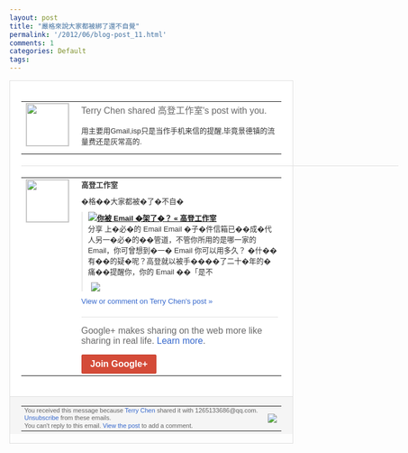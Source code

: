 ```yaml
---
layout: post
title: "嚴格來說大家都被綁了還不自覺"
permalink: '/2012/06/blog-post_11.html'
comments: 1
categories: Default
tags: 
---
```

<div style="border:solid 1px #dfdfdf;color:#686868;font:13px Arial"><div style="background-color:#fff;padding:20px;"><table cellpadding="0" cellspacing="0"><tr><td style="padding-right:15px;vertical-align:top"><a href="https://plus.google.com/_/notifications/ngemlink?&amp;emid=CIj55-bzxbACFQjY3AodvRYAAA&amp;path=%2F108643996575278738906&amp;dt=1339408047017"><img height="75" src="https://lh3.googleusercontent.com/-KKRGTyJ5Bl0/AAAAAAAAAAI/AAAAAAAAEEY/jllxqER5dCk/s75-c-k-a/photo.jpg" style="border:solid 1px #cccccc;" width="75"/></a></td><td style="width:578px;color:#333;font:13px Arial;vertical-align:top;"><div style="color:#686868;font:16px Arial;;padding-bottom:15px">Terry Chen shared 高登工作室's post with you.</div><div style="padding-bottom:10px">用主要用Gmail,isp只是当作手机来<wbr/>信的提醒,毕竟景德镇的流量费还是灰常高的<wbr/>.</div></td></tr></table><div style="margin:20px 0;border-bottom:solid 1px #dfdfdf;width:670px;"></div><table cellpadding="0" cellspacing="0"><tr><td style="padding-right:15px;vertical-align:top"><a href="https://plus.google.com/_/notifications/ngemlink?&amp;emid=CIj55-bzxbACFQjY3AodvRYAAA&amp;path=%2F101446121620644767495&amp;dt=1339408047017"><img height="75" src="https://lh5.googleusercontent.com/--hHIIogrh6c/AAAAAAAAAAI/AAAAAAAAADw/aEq4vDXM7Ks/s75-c-k-a/photo.jpg" style="border:solid 1px #cccccc;" width="75"/></a></td><td style="width:578px;color:#333;font:13px Arial;vertical-align:top;"><div style="font-weight:bold;padding-bottom:10px">高登工作室</div><div style="padding-bottom:10px">�格��大家都被�了�不自�</div><div style="margin-bottom:10px;padding-left:10px; border-left:2px solid #EAEAEA"><span style="margin-right:5px"><a href="http://gordon168.tw/?p=526" style="zSoyz"><img border="0" src="https://images1-focus-opensocial.googleusercontent.com/gadgets/proxy?url=https://s2.googleusercontent.com/s2/favicons?domain%3Dgordon168.tw&amp;container=focus&amp;gadget=a&amp;rewriteMime=image/*&amp;refresh=31536000&amp;resize_h=16"/><span style="font-weight:bold">你被 Email �架了�？ « 高登工作室</span></a><div style="padding-bottom:10px">分享 上�必�的 Email Email �子�件信箱已��成�代人另一�必�的�<wbr/>�管道，不管你所用的是哪一家的 Email，你可曾想到�一� Email 你可以用多久？ �什��有��的疑�呢？高登就以被手��<wbr/>��了二十�年的�痛��提醒你，你的 Email ��「是不</div></span><span style="margin-right:5px"><a href="https://plus.google.com/_/notifications/ngemlink?&amp;emid=CIj55-bzxbACFQjY3AodvRYAAA&amp;path=%2F108643996575278738906%2Fposts%2FMFepbpsu439%3Fgpinv%3DAMIXal9eEwUn2N8vP98dO4LJKfDGBnQcls85Zs-FINLqh96ZXymmM08mSXNnkelcUE3vE-nqZg6No0qtGJYQ2Yg6xZH9VfYPEzI4_MjV0bXkXaVehdUqsGY&amp;dt=1339408047017" style="zSoyz;"><img border="0" src="https://images2-focus-opensocial.googleusercontent.com/gadgets/proxy?url=http://image.gordon168.tw/net/email/email-1.png&amp;container=focus&amp;gadget=a&amp;rewriteMime=image/*&amp;refresh=31536000&amp;resize_h=120" style="max-height:200px;max-width:275px"/></a></span></div><a href="https://plus.google.com/_/notifications/ngemlink?&amp;emid=CIj55-bzxbACFQjY3AodvRYAAA&amp;path=%2F108643996575278738906%2Fposts%2FMFepbpsu439%3Fgpinv%3DAMIXal9eEwUn2N8vP98dO4LJKfDGBnQcls85Zs-FINLqh96ZXymmM08mSXNnkelcUE3vE-nqZg6No0qtGJYQ2Yg6xZH9VfYPEzI4_MjV0bXkXaVehdUqsGY&amp;dt=1339408047017" style="color:#3366CC;text-decoration:none;">View or comment on Terry Chen's post »</a><div style="margin-top:20px;border-top:solid 1px #dfdfdf"><div style="padding:15px 0;color:#686868;font:16px Arial;">Google+ makes sharing on the web more like sharing in real life. <a href="http://www.google.com/+/learnmore/" style="color:#3366CC;text-decoration:none;">Learn more</a>.</div><a href="https://plus.google.com/_/notifications/ngemlink?&amp;emid=CIj55-bzxbACFQjY3AodvRYAAA&amp;path=%2F%3Fgpinv%3DAMIXal9eEwUn2N8vP98dO4LJKfDGBnQcls85Zs-FINLqh96ZXymmM08mSXNnkelcUE3vE-nqZg6No0qtGJYQ2Yg6xZH9VfYPEzI4_MjV0bXkXaVehdUqsGY&amp;dt=1339408047017" style="display:inline-block;padding:7px 15px;background-color:#d44b38; color:#fff;font-size:16px; font-weight:bold;border-radius:2px;border:solid 1px #c43b28; white-space:nowrap;text-decoration:none">Join Google+</a></div></td></tr></table></div><div style="border-top:solid 1px #dfdfdf;padding:0 20px; background-color:#f5f5f5"><table cellpadding="0" cellspacing="0" style="height:50px"><tbody><tr><td style="vertical-align:middle;width:100%; color:#636363;font:11px Arial; line-height:120%">You received this message because <a href="https://plus.google.com/_/notifications/ngemlink?&amp;emid=CIj55-bzxbACFQjY3AodvRYAAA&amp;path=%2F108643996575278738906%3Fgpinv%3DAMIXal9eEwUn2N8vP98dO4LJKfDGBnQcls85Zs-FINLqh96ZXymmM08mSXNnkelcUE3vE-nqZg6No0qtGJYQ2Yg6xZH9VfYPEzI4_MjV0bXkXaVehdUqsGY&amp;dt=1339408047017" style="color:#3366CC;text-decoration:none;">Terry Chen</a> shared it with 1265133686@qq.com. <a href="https://plus.google.com/_/notifications/ngemlink?&amp;emid=CIj55-bzxbACFQjY3AodvRYAAA&amp;path=%2F_%2Fnonplus%2Femailsettings%3Fgpinv%3DAMIXal9eEwUn2N8vP98dO4LJKfDGBnQcls85Zs-FINLqh96ZXymmM08mSXNnkelcUE3vE-nqZg6No0qtGJYQ2Yg6xZH9VfYPEzI4_MjV0bXkXaVehdUqsGY%26est%3DADH5u8W529DPzKicYslyup0-CzPwNlsBkjz3VKrmZ49ctfDkoEjmU4sgwPeFuGVh6r42yX3euu57c36UbEbzQdFBSihLNbug5uXenWm5rIWEmD5TGSiopY6it40PWQ3ZjaMipSYwal-O&amp;dt=1339408047017" style="color:#3366CC;text-decoration:none;">Unsubscribe</a> from these emails.<br/>You can't reply to this email. <a href="https://plus.google.com/_/notifications/ngemlink?&amp;emid=CIj55-bzxbACFQjY3AodvRYAAA&amp;path=%2F108643996575278738906%2Fposts%2FMFepbpsu439%3Fgpinv%3DAMIXal9eEwUn2N8vP98dO4LJKfDGBnQcls85Zs-FINLqh96ZXymmM08mSXNnkelcUE3vE-nqZg6No0qtGJYQ2Yg6xZH9VfYPEzI4_MjV0bXkXaVehdUqsGY&amp;dt=1339408047017" style="color:#3366CC;text-decoration:none;">View the post</a> to add a comment.<br/></td><td><img src="https://ssl.gstatic.com/s2/oz/images/notifications/logo/google-plus-6617a72bb36cc548861652780c9e6ff1.png"/></td></tr></tbody></table></div></div>